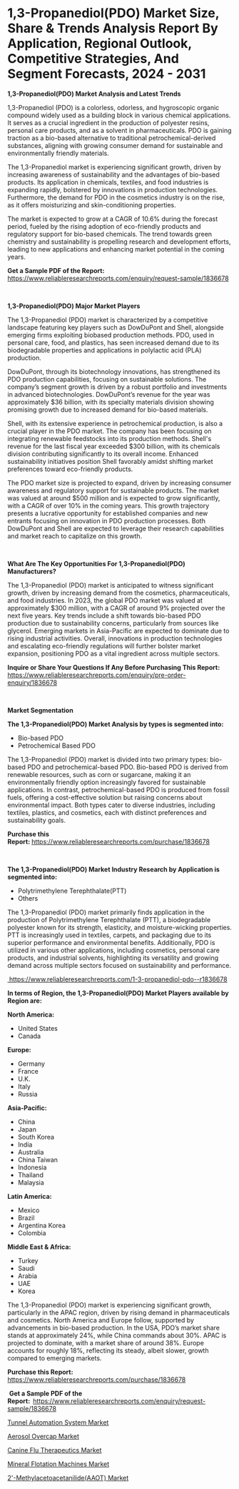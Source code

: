 <p><h1>1,3-Propanediol(PDO) Market Size, Share & Trends Analysis Report By Application, Regional Outlook, Competitive Strategies, And Segment Forecasts, 2024 - 2031</h1></p><p><strong>1,3-Propanediol(PDO) Market Analysis and Latest Trends</strong></p>
<p><p>1,3-Propanediol (PDO) is a colorless, odorless, and hygroscopic organic compound widely used as a building block in various chemical applications. It serves as a crucial ingredient in the production of polyester resins, personal care products, and as a solvent in pharmaceuticals. PDO is gaining traction as a bio-based alternative to traditional petrochemical-derived substances, aligning with growing consumer demand for sustainable and environmentally friendly materials.</p><p>The 1,3-Propanediol market is experiencing significant growth, driven by increasing awareness of sustainability and the advantages of bio-based products. Its application in chemicals, textiles, and food industries is expanding rapidly, bolstered by innovations in production technologies. Furthermore, the demand for PDO in the cosmetics industry is on the rise, as it offers moisturizing and skin-conditioning properties.</p><p>The market is expected to grow at a CAGR of 10.6% during the forecast period, fueled by the rising adoption of eco-friendly products and regulatory support for bio-based chemicals. The trend towards green chemistry and sustainability is propelling research and development efforts, leading to new applications and enhancing market potential in the coming years.</p></p>
<p><strong>Get a Sample PDF of the Report:&nbsp;</strong> <a href="https://www.reliableresearchreports.com/enquiry/request-sample/1836678?utm_campaign=33&utm_medium=2&utm_source=Github&utm_content=ia&utm_term=31122024&utm_id=13-propanediolpdo">https://www.reliableresearchreports.com/enquiry/request-sample/1836678</a></p>
<p>&nbsp;</p>
<p><strong>1,3-Propanediol(PDO) Major Market Players</strong></p>
<p><p>The 1,3-Propanediol (PDO) market is characterized by a competitive landscape featuring key players such as DowDuPont and Shell, alongside emerging firms exploiting biobased production methods. PDO, used in personal care, food, and plastics, has seen increased demand due to its biodegradable properties and applications in polylactic acid (PLA) production.</p><p>DowDuPont, through its biotechnology innovations, has strengthened its PDO production capabilities, focusing on sustainable solutions. The company’s segment growth is driven by a robust portfolio and investments in advanced biotechnologies. DowDuPont’s revenue for the year was approximately $36 billion, with its specialty materials division showing promising growth due to increased demand for bio-based materials.</p><p>Shell, with its extensive experience in petrochemical production, is also a crucial player in the PDO market. The company has been focusing on integrating renewable feedstocks into its production methods. Shell's revenue for the last fiscal year exceeded $300 billion, with its chemicals division contributing significantly to its overall income. Enhanced sustainability initiatives position Shell favorably amidst shifting market preferences toward eco-friendly products.</p><p>The PDO market size is projected to expand, driven by increasing consumer awareness and regulatory support for sustainable products. The market was valued at around $500 million and is expected to grow significantly, with a CAGR of over 10% in the coming years. This growth trajectory presents a lucrative opportunity for established companies and new entrants focusing on innovation in PDO production processes. Both DowDuPont and Shell are expected to leverage their research capabilities and market reach to capitalize on this growth.</p></p>
<p>&nbsp;</p>
<p><strong>What Are The Key Opportunities For 1,3-Propanediol(PDO) Manufacturers?</strong></p>
<p><p>The 1,3-Propanediol (PDO) market is anticipated to witness significant growth, driven by increasing demand from the cosmetics, pharmaceuticals, and food industries. In 2023, the global PDO market was valued at approximately $300 million, with a CAGR of around 9% projected over the next five years. Key trends include a shift towards bio-based PDO production due to sustainability concerns, particularly from sources like glycerol. Emerging markets in Asia-Pacific are expected to dominate due to rising industrial activities. Overall, innovations in production technologies and escalating eco-friendly regulations will further bolster market expansion, positioning PDO as a vital ingredient across multiple sectors.</p></p>
<p><strong>Inquire or Share Your Questions If Any Before Purchasing This Report:</strong> <a href="https://www.reliableresearchreports.com/enquiry/pre-order-enquiry/1836678?utm_campaign=33&utm_medium=2&utm_source=Github&utm_content=ia&utm_term=31122024&utm_id=13-propanediolpdo">https://www.reliableresearchreports.com/enquiry/pre-order-enquiry/1836678</a></p>
<p>&nbsp;</p>
<p><strong>Market Segmentation</strong></p>
<p><strong>The 1,3-Propanediol(PDO) Market Analysis by types is segmented into:</strong></p>
<p><ul><li>Bio-based PDO</li><li>Petrochemical Based PDO</li></ul></p>
<p><p>The 1,3-Propanediol (PDO) market is divided into two primary types: bio-based PDO and petrochemical-based PDO. Bio-based PDO is derived from renewable resources, such as corn or sugarcane, making it an environmentally friendly option increasingly favored for sustainable applications. In contrast, petrochemical-based PDO is produced from fossil fuels, offering a cost-effective solution but raising concerns about environmental impact. Both types cater to diverse industries, including textiles, plastics, and cosmetics, each with distinct preferences and sustainability goals.</p></p>
<p><strong>Purchase this Report:&nbsp;</strong><a href="https://www.reliableresearchreports.com/purchase/1836678?utm_campaign=33&utm_medium=2&utm_source=Github&utm_content=ia&utm_term=31122024&utm_id=13-propanediolpdo">https://www.reliableresearchreports.com/purchase/1836678</a></p>
<p>&nbsp;</p>
<p><strong>The 1,3-Propanediol(PDO) Market Industry Research by Application is segmented into:</strong></p>
<p><ul><li>Polytrimethylene Terephthalate(PTT)</li><li>Others</li></ul></p>
<p><p>The 1,3-Propanediol (PDO) market primarily finds application in the production of Polytrimethylene Terephthalate (PTT), a biodegradable polyester known for its strength, elasticity, and moisture-wicking properties. PTT is increasingly used in textiles, carpets, and packaging due to its superior performance and environmental benefits. Additionally, PDO is utilized in various other applications, including cosmetics, personal care products, and industrial solvents, highlighting its versatility and growing demand across multiple sectors focused on sustainability and performance.</p></p>
<p><a href="https://www.reliableresearchreports.com/1-3-propanediol-pdo--r1836678?utm_campaign=33&utm_medium=2&utm_source=Github&utm_content=ia&utm_term=31122024&utm_id=13-propanediolpdo">&nbsp;https://www.reliableresearchreports.com/1-3-propanediol-pdo--r1836678</a></p>
<p><strong>In terms of Region, the 1,3-Propanediol(PDO) Market Players available by Region are:</strong></p>
<p>
    <p> <strong> North America: </strong>
        <ul>
            <li>United States</li>
            <li>Canada</li>
        </ul>
        </p> 
    <p> <strong> Europe: </strong>
        <ul>
            <li>Germany</li>
            <li>France</li>
            <li>U.K.</li>
            <li>Italy</li>
            <li>Russia</li>
        </ul>
        </p> 
    <p> <strong> Asia-Pacific: </strong>
        <ul>
            <li>China</li>
            <li>Japan</li>
            <li>South Korea</li>
            <li>India</li>
            <li>Australia</li>
            <li>China Taiwan</li>
            <li>Indonesia</li>
            <li>Thailand</li>
            <li>Malaysia</li>
        </ul>
        </p> 
    <p> <strong> Latin America: </strong>
        <ul>
            <li>Mexico</li>
            <li>Brazil</li>
            <li>Argentina Korea</li>
            <li>Colombia</li>
        </ul>
        </p> 
    <p> <strong> Middle East & Africa: </strong>
        <ul>
            <li>Turkey</li>
            <li>Saudi</li>
            <li>Arabia</li>
            <li>UAE</li>
            <li>Korea</li>
        </ul>
    </p>
    </p>
<p><p>The 1,3-Propanediol (PDO) market is experiencing significant growth, particularly in the APAC region, driven by rising demand in pharmaceuticals and cosmetics. North America and Europe follow, supported by advancements in bio-based production. In the USA, PDO’s market share stands at approximately 24%, while China commands about 30%. APAC is projected to dominate, with a market share of around 38%. Europe accounts for roughly 18%, reflecting its steady, albeit slower, growth compared to emerging markets.</p></p>
<p><strong>Purchase this Report: </strong><a href="https://www.reliableresearchreports.com/purchase/1836678?utm_campaign=33&utm_medium=2&utm_source=Github&utm_content=ia&utm_term=31122024&utm_id=13-propanediolpdo">https://www.reliableresearchreports.com/purchase/1836678</a></p>
<p>&nbsp;<strong>Get a Sample PDF of the Report:&nbsp;&nbsp;</strong><a href="https://www.reliableresearchreports.com/enquiry/request-sample/1836678?utm_campaign=33&utm_medium=2&utm_source=Github&utm_content=ia&utm_term=31122024&utm_id=13-propanediolpdo">https://www.reliableresearchreports.com/enquiry/request-sample/1836678</a></p>
<p><strong></strong></p>
<p><p><a href="https://github.com/antonioc6hal/Market-Research-Report-List-1/blob/main/tunnel-automation-system-market.md?utm_campaign=33&utm_medium=2&utm_source=Github&utm_content=ia&utm_term=31122024&utm_id=13-propanediolpdo">Tunnel Automation System Market</a></p><p><a href="https://github.com/lindaopodray/Market-Research-Report-List-1/blob/main/aerosol-overcap-market.md?utm_campaign=33&utm_medium=2&utm_source=Github&utm_content=ia&utm_term=31122024&utm_id=13-propanediolpdo">Aerosol Overcap Market</a></p><p><a href="https://github.com/rodinayygacklezi/Market-Research-Report-List-1/blob/main/canine-flu-therapeutics-market.md?utm_campaign=33&utm_medium=2&utm_source=Github&utm_content=ia&utm_term=31122024&utm_id=13-propanediolpdo">Canine Flu Therapeutics Market</a></p><p><a href="https://github.com/hammelximalschid/Market-Research-Report-List-1/blob/main/mineral-flotation-machines-market.md?utm_campaign=33&utm_medium=2&utm_source=Github&utm_content=ia&utm_term=31122024&utm_id=13-propanediolpdo">Mineral Flotation Machines Market</a></p><p><a href="https://github.com/flnordan65e0/Market-Research-Report-List-1/blob/main/2-methylacetoacetanilideaaot-market.md?utm_campaign=33&utm_medium=2&utm_source=Github&utm_content=ia&utm_term=31122024&utm_id=13-propanediolpdo">2'-Methylacetoacetanilide(AAOT) Market</a></p></p>